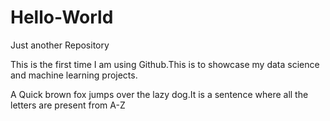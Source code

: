 # Hello-World
Just another Repository

This is the first time I am using Github.This is to showcase my data science and machine learning projects.

A Quick brown fox jumps over the lazy dog.It is a sentence where all the letters are present from A-Z
